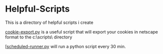 # Helpful-Scripts

This is a directory of helpful scripts i create

[cookie-export.py](https://github.com/biffthundermuffin/Helpful-Scripts/blob/main/cookie-export.py) is a useful script that will export your cookies in netscape format to the c:\scripts\ directory

[[scheduled-runner.py](https://github.com/biffthundermuffin/Helpful-Scripts/blob/main/scheduled-runner.py) will run a python script every 30 min.

